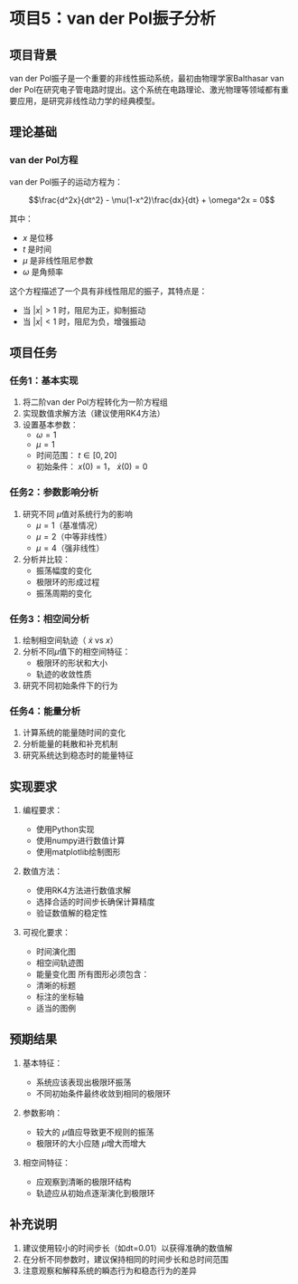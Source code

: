 # 项目5：van der Pol振子分析

## 项目背景

van der Pol振子是一个重要的非线性振动系统，最初由物理学家Balthasar van der Pol在研究电子管电路时提出。这个系统在电路理论、激光物理等领域都有重要应用，是研究非线性动力学的经典模型。

## 理论基础

### van der Pol方程

van der Pol振子的运动方程为：

```math
\frac{d^2x}{dt^2} - \mu(1-x^2)\frac{dx}{dt} + \omega^2x = 0
```

其中：
- $x$ 是位移
- $t$ 是时间
- $\mu$ 是非线性阻尼参数
- $\omega$ 是角频率

这个方程描述了一个具有非线性阻尼的振子，其特点是：
- 当 $|x| > 1$ 时，阻尼为正，抑制振动
- 当 $|x| < 1$ 时，阻尼为负，增强振动

## 项目任务

### 任务1：基本实现

1. 将二阶van der Pol方程转化为一阶方程组
2. 实现数值求解方法（建议使用RK4方法）
3. 设置基本参数：
   - $\omega = 1$
   - $\mu = 1$
   - 时间范围： $t \in [0,20]$
   - 初始条件： $x(0) = 1$， $\dot{x}(0) = 0$

### 任务2：参数影响分析

1. 研究不同 $\mu$值对系统行为的影响
   - $\mu = 1$（基准情况）
   - $\mu = 2$（中等非线性）
   - $\mu = 4$（强非线性）
2. 分析并比较：
   - 振荡幅度的变化
   - 极限环的形成过程
   - 振荡周期的变化

### 任务3：相空间分析

1. 绘制相空间轨迹（ $\dot{x}$ vs $x$）
2. 分析不同$\mu$值下的相空间特征：
   - 极限环的形状和大小
   - 轨迹的收敛性质
3. 研究不同初始条件下的行为

### 任务4：能量分析

1. 计算系统的能量随时间的变化
2. 分析能量的耗散和补充机制
3. 研究系统达到稳态时的能量特征

## 实现要求

1. 编程要求：
   - 使用Python实现
   - 使用numpy进行数值计算
   - 使用matplotlib绘制图形

2. 数值方法：
   - 使用RK4方法进行数值求解
   - 选择合适的时间步长确保计算精度
   - 验证数值解的稳定性

3. 可视化要求：
   - 时间演化图
   - 相空间轨迹图
   - 能量变化图
   所有图形必须包含：
   - 清晰的标题
   - 标注的坐标轴
   - 适当的图例

## 预期结果

1. 基本特征：
   - 系统应该表现出极限环振荡
   - 不同初始条件最终收敛到相同的极限环

2. 参数影响：
   - 较大的 $\mu$值应导致更不规则的振荡
   - 极限环的大小应随 $\mu$增大而增大

3. 相空间特征：
   - 应观察到清晰的极限环结构
   - 轨迹应从初始点逐渐演化到极限环



## 补充说明

1. 建议使用较小的时间步长（如dt=0.01）以获得准确的数值解
2. 在分析不同参数时，建议保持相同的时间步长和总时间范围
3. 注意观察和解释系统的瞬态行为和稳态行为的差异